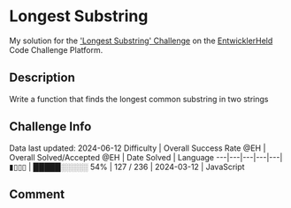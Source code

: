 # Longest Substring

My solution for the ['Longest Substring' Challenge](https://platform.entwicklerheld.de/challenge/longest-substring?technology=JavaScript) on the [EntwicklerHeld](https://platform.entwicklerheld.de/) Code Challenge Platform.

## Description
Write a function that finds the longest common substring in two strings

## Challenge Info
Data last updated: 2024-06-12
Difficulty | Overall Success Rate @EH | Overall Solved/Accepted @EH | Date Solved | Language
---|---|---|---|---|
▮▯▯▯ | █████░░░░░ 54% | 127 / 236 | 2024-03-12 | JavaScript

## Comment
